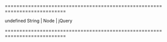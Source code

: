 ===========================================================================
<!--default-->undefined<!--/default-->
<!--type-->String | Node | jQuery<!--/type-->
===========================================================================

<!--shortDescription-->

<!--/shortDescription-->

<!--fullDescription-->

<!--/fullDescription-->